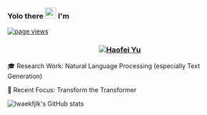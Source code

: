 ### Yolo there <img src="https://c.tenor.com/StmGV2_YmjEAAAAi/winking-face-joypixels.gif" width="25" /> I'm


<p align="left">
  <a href="https://github.com/lwaefkjlk/lwaekfjlk">
    <img src="https://komarev.com/ghpvc/?username=lwaekfjlk" alt="page views" />
  </a>
</p>

<h3 align="center"><a href="https://hud0shnik.github.io/">
   <img alt="Haofei Yu" src="https://readme-typing-svg.herokuapp.com/?lines=Danila+Egorov;Go+Back-end+developer&font=Fira%20Code&width=440&height=45&color=68C3D4&vCenter=true&size=21"></a>
</h3>

🎓 Research Work: Natural Language Processing (especially Text Generation)

🤗 Recent Focus:
Transform the Transformer


![lwaekfjlk's GitHub stats](https://github-readme-stats-futuretech6.vercel.app/api?username=lwaekfjlk&count_private=true&show_icons=true&theme=ayu-mirage)


